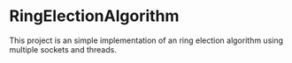 # RingElectionAlgorithm
This project is an simple implementation of an ring election algorithm using multiple sockets and threads.
